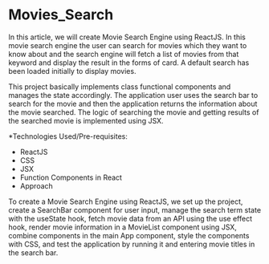 # Movies_Search
In this article, we will create Movie Search Engine using ReactJS. In this movie search engine the user can search for movies which they want to know about and the search engine will fetch a list of movies from that keyword and display the result in the forms of card. A default search has been loaded initially to display movies.

This project basically implements class functional components and manages the state accordingly. The application user uses the search bar to search for the movie and then the application returns the information about the movie searched. The logic of searching the movie and getting results of the searched movie is implemented using JSX.

*Technologies Used/Pre-requisites:

- ReactJS
- CSS
- JSX
- Function Components in React
- Approach

To create a Movie Search Engine using ReactJS, we set up the project, create a SearchBar component for user input, manage the search term state with the useState hook, fetch movie data from an API using the use effect hook, render movie information in a MovieList component using JSX, combine components in the main App component, style the components with CSS, and test the application by running it and entering movie titles in the search bar.
